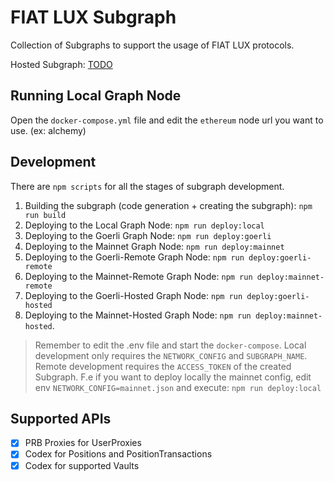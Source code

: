 # FIAT LUX Subgraph

Collection of Subgraphs to support the usage of FIAT LUX protocols.

Hosted Subgraph: [TODO]()

## Running Local Graph Node

Open the `docker-compose.yml` file and edit the `ethereum` node url you want to use. (ex: alchemy)

## Development

There are `npm scripts` for all the stages of subgraph development.

1. Building the subgraph (code generation + creating the subgraph): `npm run build`
2. Deploying to the Local Graph Node: `npm run deploy:local`
3. Deploying to the Goerli Graph Node: `npm run deploy:goerli`
4. Deploying to the Mainnet Graph Node: `npm run deploy:mainnet`
5. Deploying to the Goerli-Remote Graph Node: `npm run deploy:goerli-remote`
6. Deploying to the Mainnet-Remote Graph Node: `npm run deploy:mainnet-remote`
7. Deploying to the Goerli-Hosted Graph Node: `npm run deploy:goerli-hosted`
7. Deploying to the Mainnet-Hosted Graph Node: `npm run deploy:mainnet-hosted`.

> Remember to edit the .env file and start the `docker-compose`.
> Local development only requires the `NETWORK_CONFIG` and `SUBGRAPH_NAME`.
> Remote development requires the `ACCESS_TOKEN` of the created Subgraph.
> F.e if you want to deploy locally the mainnet config, edit env `NETWORK_CONFIG=mainnet.json` and execute: `npm run deploy:local`

## Supported APIs

- [x] PRB Proxies for UserProxies
- [x] Codex for Positions and PositionTransactions
- [x] Codex for supported Vaults
